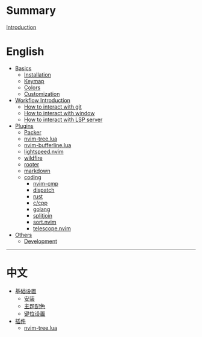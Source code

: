 # Summary

[Introduction](README.md)

# English

- [Basics]()
    - [Installation](./en_us/installation.md)
    - [Keymap](./en_us/keymap.md)
    - [Colors](./en_us/colors.md)
    - [Customization](./en_us/customize.md)
- [Workflow Introduction]()
    - [How to interact with git](./en_us/workflows/git.md)
    - [How to interact with window](./en_us/workflows/windows.md)
    - [How to interact with LSP server](./en_us/workflows/lspconfig.md)
- [Plugins](./en_us/plugins.md)
    - [Packer](./en_us/plugins/packer.md)
    - [nvim-tree.lua](./en_us/plugins/nvim-tree.md)
    - [nvim-bufferline.lua](./en_us/plugins/nvim-bufferline.md)
    - [lightspeed.nvim](./en_us/plugins/lightspeed.md)
    - [wildfire](./en_us/plugins/wildfire.md)
    - [rooter](./en_us/plugins/rooter.md)
    - [markdown](./en_us/plugins/markdown.md)
    - [coding]()
      - [nvim-cmp](./en_us/plugins/nvim-cmp.md)
      - [dispatch](./en_us/plugins/dispatch.md)
      - [rust](./en_us/plugins/rust.md)
      - [c/cpp](./en_us/plugins/cpp.md)
      - [golang](./en_us/plugins/golang.md)
      - [splitjoin](./en_us/plugins/splitjoin.md)
      - [sort.nvim](./en_us/plugins/sort.md)
      - [telescope.nvim](./en_us/plugins/telescope.md)
- [Others]()
    - [Development](./en_us/development.md)

---

# 中文

- [基础设置]()
    - [安装](./zh_cn/installation.md)
    - [主题配色](./zh_cn/colors.md)
    - [键位设置](./zh_cn/keymap_cn.md)
- [插件]()
    - [nvim-tree.lua](./zh_cn/plugins/nvim-tree_cn.md)
